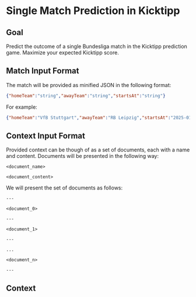 # Single Match Prediction in Kicktipp

## Goal

Predict the outcome of a single Bundesliga match in the Kicktipp prediction game. Maximize your expected Kicktipp score.

## Match Input Format

The match will be provided as minified JSON in the following format:

```json
{"homeTeam":"string","awayTeam":"string","startsAt":"string"}
```

For example:

```json
{"homeTeam":"VfB Stuttgart","awayTeam":"RB Leipzig","startsAt":"2025-01-18T14:30:00Z"}
```

## Context Input Format

Provided context can be though of as a set of documents, each with a name and content. Documents will be presented in the following way:

```text
<document_name>

<document_content>
```

We will present the set of documents as follows:

```text
---

<document_0>

---

<document_1>

---

...

<document_n>

---
```

## Context
